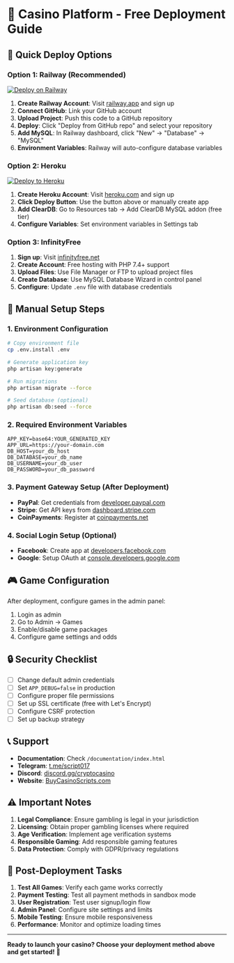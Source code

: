 # 🎰 Casino Platform - Free Deployment Guide

## 🚀 Quick Deploy Options

### Option 1: Railway (Recommended)
[![Deploy on Railway](https://railway.app/button.svg)](https://railway.app/new/template)

1. **Create Railway Account**: Visit [railway.app](https://railway.app) and sign up
2. **Connect GitHub**: Link your GitHub account
3. **Upload Project**: Push this code to a GitHub repository
4. **Deploy**: Click "Deploy from GitHub repo" and select your repository
5. **Add MySQL**: In Railway dashboard, click "New" → "Database" → "MySQL"
6. **Environment Variables**: Railway will auto-configure database variables

### Option 2: Heroku
[![Deploy to Heroku](https://www.herokucdn.com/deploy/button.svg)](https://heroku.com/deploy)

1. **Create Heroku Account**: Visit [heroku.com](https://heroku.com) and sign up
2. **Click Deploy Button**: Use the button above or manually create app
3. **Add ClearDB**: Go to Resources tab → Add ClearDB MySQL addon (free tier)
4. **Configure Variables**: Set environment variables in Settings tab

### Option 3: InfinityFree
1. **Sign up**: Visit [infinityfree.net](https://infinityfree.net)
2. **Create Account**: Free hosting with PHP 7.4+ support
3. **Upload Files**: Use File Manager or FTP to upload project files
4. **Create Database**: Use MySQL Database Wizard in control panel
5. **Configure**: Update `.env` file with database credentials

## 🔧 Manual Setup Steps

### 1. Environment Configuration
```bash
# Copy environment file
cp .env.install .env

# Generate application key
php artisan key:generate

# Run migrations
php artisan migrate --force

# Seed database (optional)
php artisan db:seed --force
```

### 2. Required Environment Variables
```env
APP_KEY=base64:YOUR_GENERATED_KEY
APP_URL=https://your-domain.com
DB_HOST=your_db_host
DB_DATABASE=your_db_name
DB_USERNAME=your_db_user
DB_PASSWORD=your_db_password
```

### 3. Payment Gateway Setup (After Deployment)
- **PayPal**: Get credentials from [developer.paypal.com](https://developer.paypal.com)
- **Stripe**: Get API keys from [dashboard.stripe.com](https://dashboard.stripe.com)
- **CoinPayments**: Register at [coinpayments.net](https://coinpayments.net)

### 4. Social Login Setup (Optional)
- **Facebook**: Create app at [developers.facebook.com](https://developers.facebook.com)
- **Google**: Setup OAuth at [console.developers.google.com](https://console.developers.google.com)

## 🎮 Game Configuration

After deployment, configure games in the admin panel:
1. Login as admin
2. Go to Admin → Games
3. Enable/disable game packages
4. Configure game settings and odds

## 🔒 Security Checklist

- [ ] Change default admin credentials
- [ ] Set `APP_DEBUG=false` in production
- [ ] Configure proper file permissions
- [ ] Set up SSL certificate (free with Let's Encrypt)
- [ ] Configure CSRF protection
- [ ] Set up backup strategy

## 📞 Support

- **Documentation**: Check `/documentation/index.html`
- **Telegram**: [t.me/script017](https://t.me/script017)
- **Discord**: [discord.gg/cryptocasino](https://discord.gg/cryptocasino)
- **Website**: [BuyCasinoScripts.com](https://buycasinoscripts.com)

## ⚠️ Important Notes

1. **Legal Compliance**: Ensure gambling is legal in your jurisdiction
2. **Licensing**: Obtain proper gambling licenses where required
3. **Age Verification**: Implement age verification systems
4. **Responsible Gaming**: Add responsible gaming features
5. **Data Protection**: Comply with GDPR/privacy regulations

## 🎯 Post-Deployment Tasks

1. **Test All Games**: Verify each game works correctly
2. **Payment Testing**: Test all payment methods in sandbox mode
3. **User Registration**: Test user signup/login flow
4. **Admin Panel**: Configure site settings and limits
5. **Mobile Testing**: Ensure mobile responsiveness
6. **Performance**: Monitor and optimize loading times

---

**Ready to launch your casino? Choose your deployment method above and get started!** 🚀

